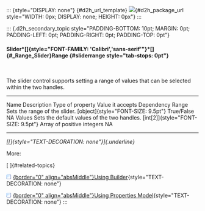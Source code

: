 ::: {style="DISPLAY: none"}
[](ms-xhelp:///?Id=d2h_url_template){#d2h_url_template} ![](!package_url!){#d2h_package_url style="WIDTH: 0px; DISPLAY: none; HEIGHT: 0px"}
:::

::: {.d2h_secondary_topic style="PADDING-BOTTOM: 10pt; MARGIN: 0pt; PADDING-LEFT: 0pt; PADDING-RIGHT: 0pt; PADDING-TOP: 0pt"}
#### Slider*[]{style="FONT-FAMILY: 'Calibri','sans-serif'"}*[]{#_Range_Slider}Range {#sliderrange style="tab-stops: 0pt"}

 

The slider control supports setting a range of values that can be selected within the two handles.

  -------- --------------------------------------------- -------------------------------------- ---------------------------- ------------
  Name     Description                                   Type of property                       Value it accepts             Dependency
  Range    Sets the range of the slider.                 [object]{style="FONT-SIZE: 9.5pt"}     True/False                   NA
  Values   Sets the default values of the two handles.   [int\[2\]]{style="FONT-SIZE: 9.5pt"}   Array of positive integers   NA
  -------- --------------------------------------------- -------------------------------------- ---------------------------- ------------

*[[]{style="TEXT-DECORATION: none"}]{.underline}*  

More:

[ ]{#related-topics}

[![](button.gif){border="0" align="absMiddle"}Using Builder](ms-xhelp:///?Id=b1a11a55-9dae-405c-872f-326115a96de6){style="TEXT-DECORATION: none"}

[![](button.gif){border="0" align="absMiddle"}Using Properties Model](ms-xhelp:///?Id=e8c9be6c-21a2-4bd5-8c7e-a22649ae3160){style="TEXT-DECORATION: none"}
:::
